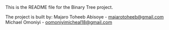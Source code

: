 This is the README file for the Binary Tree project.

The project is built by:
Majaro Toheeb Abisoye - majarotoheeb@gmail.com
Michael Omoniyi - oomoniyimicheal18@gmail.com
